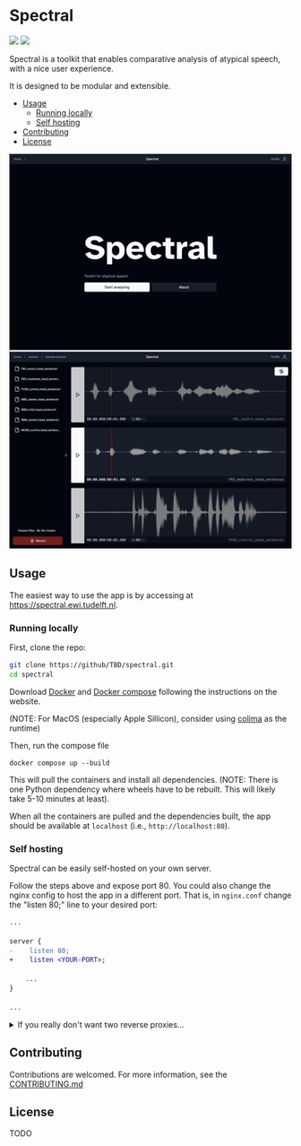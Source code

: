 # Spectral

<img src="https://gitlab.ewi.tudelft.nl/cse2000-software-project/2023-2024/cluster-n/11c/atypical-speech-project/badges/main/pipeline.svg">
<img src="https://gitlab.ewi.tudelft.nl/cse2000-software-project/2023-2024/cluster-n/11c/atypical-speech-project/badges/main/coverage.svg">

Spectral is a toolkit that enables comparative analysis of atypical speech, with a nice user experience.

It is designed to be modular and extensible.

<!--toc:start-->
  - [Usage](#usage)
    - [Running locally](#running-locally)
    - [Self hosting](#self-hosting)
  - [Contributing](#contributing)
  - [License](#license)
<!--toc:end-->

<img src="./docs/images/home.jpeg" alt="Home page of Spectral">
<img src="./docs/images/waveform.jpeg" alt="Waveform mode of Spectral">

## Usage

The easiest way to use the app is by accessing at https://spectral.ewi.tudelft.nl.

### Running locally

First, clone the repo:

```bash
git clone https://github/TBD/spectral.git
cd spectral
```

Download [Docker](TODO) and [Docker compose](TODO) following the instructions on the website.

(NOTE: For MacOS (especially Apple Sillicon), consider using [colima](TODO) as the runtime)

Then, run the compose file

```
docker compose up --build
```

This will pull the containers and install all dependencies. (NOTE: There is one Python dependency where wheels have to be rebuilt. This will likely take 5-10 minutes at least).

When all the containers are pulled and the dependencies built, the app should be available at `localhost` (i.e., `http://localhost:80`).

### Self hosting

Spectral can be easily self-hosted on your own server.

Follow the steps above and expose port 80. You could also change the nginx config to host the app in a different port. That is, in `nginx.conf` change the "listen 80;" line to your desired port:

```diff
...

server {
-    listen 80;
+    listen <YOUR-PORT>;

    ...
}

...
```

<details>

<summary> If you really don't want two reverse proxies... </summary>

For more advanced users, if you are already using a reverse proxy then you can follow the configuration in the docker compose file and set up each service in your configuration.

For example, if you're already using compose then you can add the services with barely any changes to your existing compose file. This method as-explained is somewhat dubious fundamentally, but an advanced user can figure it out. Again, this is not really recommended nor officially supported by the project.

</details>

## Contributing

Contributions are welcomed. For more information, see the [CONTRIBUTING.md](/CONTRIBUTING.md)

## License

TODO

